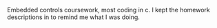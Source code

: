 Embedded controls coursework, most coding in c.  I kept the homework descriptions in to remind me what I was doing.
